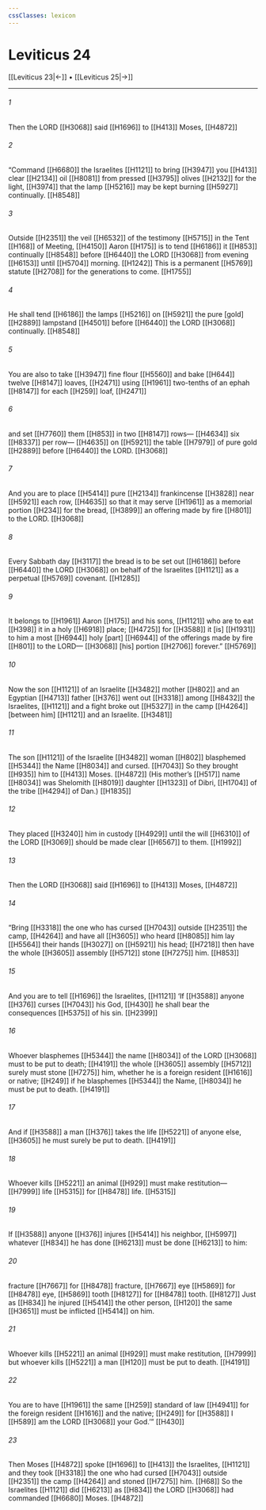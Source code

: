```yaml
---
cssClasses: lexicon
---
```


# Leviticus 24

[[Leviticus 23|←]] • [[Leviticus 25|→]]

---

###### 1
Then the LORD [[H3068]] said [[H1696]] to [[H413]] Moses, [[H4872]]

###### 2
“Command [[H6680]] the Israelites [[H1121]] to bring [[H3947]] you [[H413]] clear [[H2134]] oil [[H8081]] from pressed [[H3795]] olives [[H2132]] for the light, [[H3974]] that the lamp [[H5216]] may be kept burning [[H5927]] continually. [[H8548]]

###### 3
Outside [[H2351]] the veil [[H6532]] of the testimony [[H5715]] in the Tent [[H168]] of Meeting, [[H4150]] Aaron [[H175]] is to tend [[H6186]] it [[H853]] continually [[H8548]] before [[H6440]] the LORD [[H3068]] from evening [[H6153]] until [[H5704]] morning. [[H1242]] This is a permanent [[H5769]] statute [[H2708]] for the generations to come. [[H1755]]

###### 4
He shall tend [[H6186]] the lamps [[H5216]] on [[H5921]] the pure [gold] [[H2889]] lampstand [[H4501]] before [[H6440]] the LORD [[H3068]] continually. [[H8548]]

###### 5
You are also to take [[H3947]] fine flour [[H5560]] and bake [[H644]] twelve [[H8147]] loaves, [[H2471]] using [[H1961]] two-tenths of an ephah [[H8147]] for each [[H259]] loaf, [[H2471]]

###### 6
and set [[H7760]] them [[H853]] in two [[H8147]] rows— [[H4634]] six [[H8337]] per row— [[H4635]] on [[H5921]] the table [[H7979]] of pure gold [[H2889]] before [[H6440]] the LORD. [[H3068]]

###### 7
And you are to place [[H5414]] pure [[H2134]] frankincense [[H3828]] near [[H5921]] each row, [[H4635]] so that it may serve [[H1961]] as a memorial portion [[H234]] for the bread, [[H3899]] an offering made by fire [[H801]] to the LORD. [[H3068]]

###### 8
Every Sabbath day [[H3117]] the bread is to be set out [[H6186]] before [[H6440]] the LORD [[H3068]] on behalf of the Israelites [[H1121]] as a perpetual [[H5769]] covenant. [[H1285]]

###### 9
It belongs to [[H1961]] Aaron [[H175]] and his sons, [[H1121]] who are to eat [[H398]] it in a holy [[H6918]] place; [[H4725]] for [[H3588]] it [is] [[H1931]] to him  a most [[H6944]] holy [part] [[H6944]] of the offerings made by fire [[H801]] to the LORD— [[H3068]] [his] portion [[H2706]] forever.” [[H5769]]

###### 10
Now the son [[H1121]] of an Israelite [[H3482]] mother [[H802]] and an Egyptian [[H4713]] father [[H376]] went out [[H3318]] among [[H8432]] the Israelites, [[H1121]] and a fight broke out [[H5327]] in the camp [[H4264]] [between him] [[H1121]] and an Israelite. [[H3481]]

###### 11
The son [[H1121]] of the Israelite [[H3482]] woman [[H802]] blasphemed [[H5344]] the Name [[H8034]] and cursed. [[H7043]] So they brought [[H935]] him to [[H413]] Moses. [[H4872]] (His mother’s [[H517]] name [[H8034]] was Shelomith [[H8019]] daughter [[H1323]] of Dibri, [[H1704]] of the tribe [[H4294]] of Dan.) [[H1835]]

###### 12
They placed [[H3240]] him in custody [[H4929]] until the will [[H6310]] of the LORD [[H3069]] should be made clear [[H6567]] to them. [[H1992]]

###### 13
Then the LORD [[H3068]] said [[H1696]] to [[H413]] Moses, [[H4872]]

###### 14
“Bring [[H3318]] the one who has cursed [[H7043]] outside [[H2351]] the camp, [[H4264]] and have all [[H3605]] who heard [[H8085]] him lay [[H5564]] their hands [[H3027]] on [[H5921]] his head; [[H7218]] then have the whole [[H3605]] assembly [[H5712]] stone [[H7275]] him. [[H853]]

###### 15
And you are to tell [[H1696]] the Israelites, [[H1121]] ‘If [[H3588]] anyone [[H376]] curses [[H7043]] his God, [[H430]] he shall bear the consequences [[H5375]] of his sin. [[H2399]]

###### 16
Whoever blasphemes [[H5344]] the name [[H8034]] of the LORD [[H3068]] must to be put to death; [[H4191]] the whole [[H3605]] assembly [[H5712]] surely must stone [[H7275]] him,  whether he is a foreign resident [[H1616]] or native; [[H249]] if he blasphemes [[H5344]] the Name, [[H8034]] he must be put to death. [[H4191]]

###### 17
And if [[H3588]] a man [[H376]] takes the life [[H5221]] of anyone else, [[H3605]] he must surely be put to death. [[H4191]]

###### 18
Whoever kills [[H5221]] an animal [[H929]] must make restitution— [[H7999]] life [[H5315]] for [[H8478]] life. [[H5315]]

###### 19
If [[H3588]] anyone [[H376]] injures [[H5414]] his neighbor, [[H5997]] whatever [[H834]] he has done [[H6213]] must be done [[H6213]] to him: 

###### 20
fracture [[H7667]] for [[H8478]] fracture, [[H7667]] eye [[H5869]] for [[H8478]] eye, [[H5869]] tooth [[H8127]] for [[H8478]] tooth. [[H8127]] Just as [[H834]] he injured [[H5414]] the other person, [[H120]] the same [[H3651]] must be inflicted [[H5414]] on him. 

###### 21
Whoever kills [[H5221]] an animal [[H929]] must make restitution, [[H7999]] but whoever kills [[H5221]] a man [[H120]] must be put to death. [[H4191]]

###### 22
You are to have [[H1961]] the same [[H259]] standard of law [[H4941]] for the foreign resident [[H1616]] and the native; [[H249]] for [[H3588]] I [[H589]] am the LORD [[H3068]] your God.’” [[H430]]

###### 23
Then Moses [[H4872]] spoke [[H1696]] to [[H413]] the Israelites, [[H1121]] and they took [[H3318]] the one who had cursed [[H7043]] outside [[H2351]] the camp [[H4264]] and stoned [[H7275]] him. [[H68]] So the Israelites [[H1121]] did [[H6213]] as [[H834]] the LORD [[H3068]] had commanded [[H6680]] Moses. [[H4872]]

